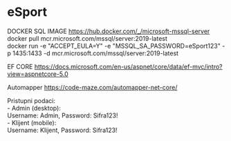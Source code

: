 # eSport

DOCKER SQL IMAGE https://hub.docker.com/_/microsoft-mssql-server  
    docker pull mcr.microsoft.com/mssql/server:2019-latest  
    docker run -e "ACCEPT_EULA=Y" -e "MSSQL_SA_PASSWORD=eSport123" -p 1435:1433 -d mcr.microsoft.com/mssql/server:2019-latest  

EF CORE
    https://docs.microsoft.com/en-us/aspnet/core/data/ef-mvc/intro?view=aspnetcore-5.0

Automapper https://code-maze.com/automapper-net-core/

Pristupni podaci:  
    - Admin (desktop):  
        Username: Admin, Password: Sifra123!  
    - Klijent (mobile):  
        Username: Klijent, Password: Sifra123!  
